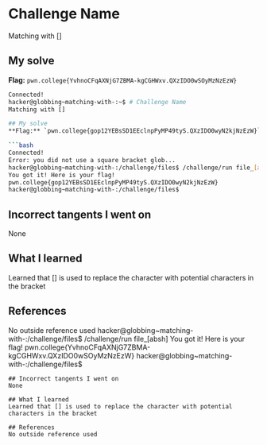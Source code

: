 # Challenge Name
Matching with []

## My solve
**Flag:** `pwn.college{YvhnoCFqAXNjG7ZBMA-kgCGHWxv.QXzIDO0wSOyMzNzEzW}`

```bash
Connected!
hacker@globbing~matching-with-:~$ # Challenge Name
Matching with []

## My solve
**Flag:** `pwn.college{gop12YEBsSD1EEclnpPyMP49tyS.QXzIDO0wyN2kjNzEzW}`

```bash
Connected!
Error: you did not use a square bracket glob...
hacker@globbing~matching-with-:/challenge/files$ /challenge/run file_[absh]
You got it! Here is your flag!
pwn.college{gop12YEBsSD1EEclnpPyMP49tyS.QXzIDO0wyN2kjNzEzW}
hacker@globbing~matching-with-:/challenge/files$
```
## Incorrect tangents I went on
None

## What I learned
Learned that [] is used to replace the character with potential characters in the bracket

## References 
No outside reference used
hacker@globbing~matching-with-:/challenge/files$ /challenge/run file_[absh]
You got it! Here is your flag!
pwn.college{YvhnoCFqAXNjG7ZBMA-kgCGHWxv.QXzIDO0wSOyMzNzEzW}
hacker@globbing~matching-with-:/challenge/files$
```
## Incorrect tangents I went on
None

## What I learned
Learned that [] is used to replace the character with potential characters in the bracket

## References 
No outside reference used
